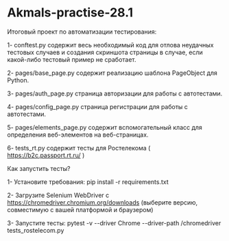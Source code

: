# Akmals-practise-28.1
Итоговый проект по автоматизации тестирования: 

1- conftest.py содержит весь необходимый код для отлова неудачных тестовых случаев и создания скриншота страницы в случае, если какой-либо тестовый пример не сработает.

2- pages/base_page.py содержит реализацию шаблона PageObject для Python.

3- pages/auth_page.py страница авторизации для работы с автотестами.

4- pages/config_page.py страница регистрации для работы с автотестами.

5- pages/elements_page.py содержит вспомогательный класс для определения веб-элементов на веб-страницах.

6- tests_rt.py содержит тесты для Ростелекома ( https://b2c.passport.rt.ru/ )

Как запустить тесты?

1- Установите требования: pip install -r requirements.txt

2- Загрузите Selenium WebDriver с https://chromedriver.chromium.org/downloads (выберите версию, совместимую с вашей платформой и браузером)

3- Запустите тесты: pytest -v --driver Chrome --driver-path /chromedriver tests_rostelecom.py

